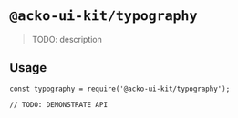 # `@acko-ui-kit/typography`

> TODO: description

## Usage

```
const typography = require('@acko-ui-kit/typography');

// TODO: DEMONSTRATE API
```
